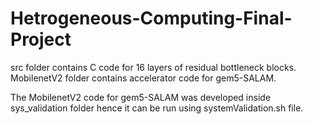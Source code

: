 # Hetrogeneous-Computing-Final-Project

src folder contains C code for 16 layers of residual bottleneck blocks. 
MobilenetV2 folder contains accelerator code for gem5-SALAM.

The MobilenetV2 code for gem5-SALAM was developed inside sys_validation folder hence it can be run using systemValidation.sh file. 
